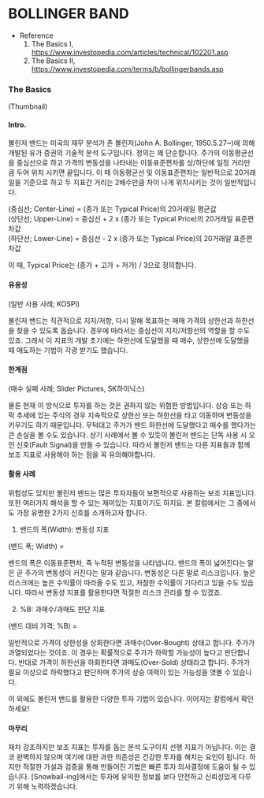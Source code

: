 # BOLLINGER BAND

* Reference<br>
  1) The Basics I, https://www.investopedia.com/articles/technical/102201.asp
  2) The Basics II, https://www.investopedia.com/terms/b/bollingerbands.asp


### The Basics
(Thumbnail)

#### Intro.
볼린저 밴드는 미국의 재무 분석가 존 볼린저(John A. Bollinger, 1950.5.27~)에 의해 개발된 유가 증권의 기술적 분석 도구입니다.
정의는 꽤 단순합니다. 주가의 이동평균선을 중심선으로 하고 가격의 변동성을 나타내는 이동표준편차를 상/하단에 일정 거리만큼 두어 위치 시키면 끝입니다.
이 때 이동평균선 및 이동표준편차는 일반적으로 20거래일을 기준으로 하고 두 지표간 거리는 2배수만큼 차이 나게 위치시키는 것이 일반적입니다.

(중심선; Center-Line) = (종가 또는 Typical Price)의 20거래일 평균값<br>
(상단선; Upper-Line) = 중심선 + 2 x (종가 또는 Typical Price)의 20거래일 표준편차값<br>
(하단선; Lower-Line) = 중심선 - 2 x (종가 또는 Typical Price)의 20거래일 표준편차값

이 때, Typical Price는 (종가 + 고가 + 저가) / 3으로 정의합니다.

#### 유용성
(일반 사용 사례; KOSPI)

볼린저 밴드는 직관적으로 지지/저항, 다시 말해 목표하는 매매 가격의 상한선과 하한선을 찾을 수 있도록 돕습니다.
경우에 따라서는 중심선이 지지/저항선의 역할을 할 수도 있죠.
그래서 이 지표의 개발 초기에는 하한선에 도달했을 때 매수, 상한선에 도달했을 때 매도하는 기법이 각광 받기도 했습니다.


#### 한계점
(매수 실패 사례; Slider Pictures, SK하이닉스)

물론 현재 이 방식으로 투자를 하는 것은 권하지 않는 위험한 방법입니다.
상승 또는 하락 추세에 있는 주식의 경우 지속적으로 상한선 또는 하한선을 타고 이동하며 변동성을 키우기도 하기 때문입니다.
무턱대고 주가가 밴드 하한선에 도달했다고 매수를 했다가는 큰 손실을 볼 수도 있습니다.
상기 사례에서 볼 수 있듯이 볼린저 밴드는 단독 사용 시 오인 신호(Fault Signal)을 만들 수 있습니다.
따라서 볼린저 밴드는 다른 지표들과 함께 보조 지표로 사용해야 하는 점을 꼭 유의해야합니다.

#### 활용 사례

위험성도 있지만 볼린저 밴드는 많은 투자자들이 보편적으로 사용하는 보조 지표입니다.
또한 여러가지 해석을 할 수 있는 재미있는 지표이기도 하지요. 본 칼럼에서는 그 중에서도 가장 유명한 2가지 신호를 소개하고자 합니다.

1. 밴드의 폭(Width): 변동성 지표

(밴드 폭; Width) = 

밴드의 폭은 이동표준편차, 즉 누적된 변동성을 나타냅니다. 밴드의 폭이 넓어진다는 말은 곧 주가의 변동성이 커진다는 말과 같습니다.
변동성은 다른 말로 리스크입니다. 높은 리스크에는 높은 수익률이 따라올 수도 있고, 처참한 수익률이 기다리고 있을 수도 있습니다.
따라서 변동성 지표를 활용한다면 적절한 리스크 관리를 할 수 있겠죠.

2. %B: 과매수/과매도 판단 지표

(밴드 대비 가격; %B) = 

일반적으로 가격이 상한성을 상회한다면 과매수(Over-Bought) 상태고 합니다. 주가가 과열되었다는 것이죠. 이 경우는 확률적으로 주가가 하락할 가능성이 높다고 판단합니다.
반대로 가격이 하한선을 하회한다면 과매도(Over-Sold) 상태라고 합니다. 주가가 필요 이상으로 하락했다고 판단하며 주가의 상승 여력이 있는 가능성을 엿볼 수 있습니다.


이 외에도 볼린저 밴드를 활용한 다양한 투자 기법이 있습니다. 이어지는 칼럼에서 확인하세요!

#### 마무리

재차 강조하지만 보조 지표는 투자를 돕는 분석 도구이지 선행 지표가 아닙니다. 이는 결코 완벽하지 않으며 여기에 대한 과한 의존성은 건강한 투자를 해치는 요인이 됩니다.
하지만 적절한 가설과 검증을 통해 만들어진 기법은 빠른 투자 의사결정에 도움이 될 수 있습니다.
[Snowball-ing]에서는 투자에 유익한 정보를 보다 안전하고 신뢰성있게 다루기 위해 노력하겠습니다. 